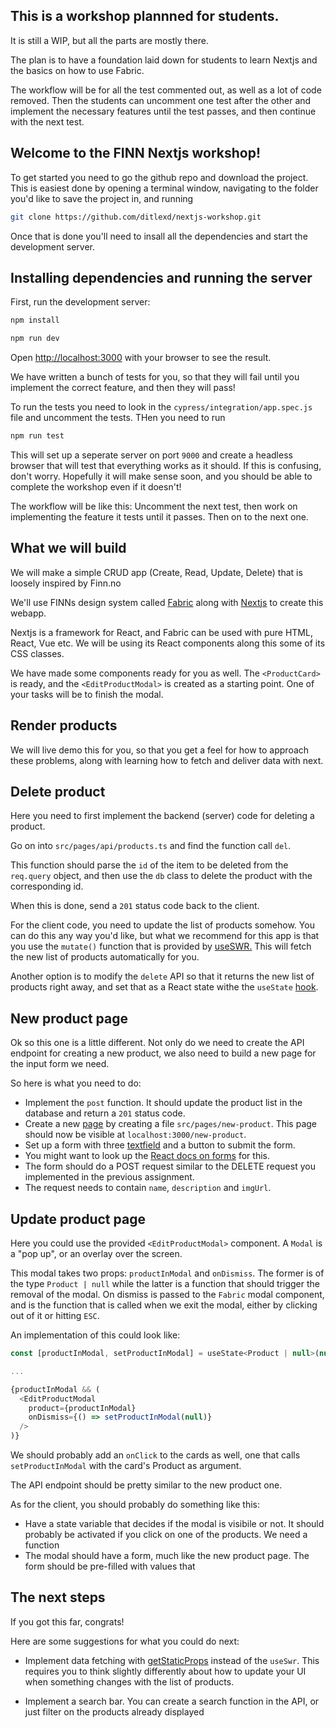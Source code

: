
## This is a workshop plannned for students.

It is still a WIP, but all the parts are mostly there. 

The plan is to have a foundation laid down for students to learn Nextjs and the basics on how to use Fabric.

The workflow will be for all the test commented out, as well as a lot of code removed. Then the students can uncomment
one test after the other and implement the necessary features until the test passes, and then continue with the next test.


## Welcome to the FINN Nextjs workshop!

To get started you need to go the github repo and download the project.
This is easiest done by opening a terminal window, navigating to the folder you'd like to save the project in,
and running 
```bash
git clone https://github.com/ditlexd/nextjs-workshop.git
```

Once that is done you'll need to insall all the dependencies and start the development server.

## Installing dependencies and running the server

First, run the development server:

```bash
npm install

npm run dev
```


Open [http://localhost:3000](http://localhost:3000) with your browser to see the result.

We have written a bunch of tests for you, so that they will fail until you implement the correct feature,
and then they will pass!

To run the tests you need to look in the `cypress/integration/app.spec.js` file and uncomment the tests.
THen you need to run
```bash
npm run test
```

This will set up a seperate server on port `9000` and create a headless browser that will test that everything
works as it should. If this is confusing, don't worry. Hopefully it will make sense soon, and you should be able
to complete the workshop even if it doesn't! 

The workflow will be like this: Uncomment the next test, then work on implementing the feature it tests until it passes.
Then on to the next one.

## What we will build

We will make a simple CRUD app (Create, Read, Update, Delete) that is loosely inspired by Finn.no

We'll use FINNs design system called [Fabric](https://www.fabric-ds.io/) along with [Nextjs](https://nextjs.org/) to create this webapp.

Nextjs is a framework for React, and Fabric can be used with pure HTML, React, Vue etc. We will be using its React components along this
some of its CSS classes. 

We have made some components ready for you as well. The `<ProductCard>` is ready, and the `<EditProductModal>` is 
created as a starting point. One of your tasks will be to finish the modal.

## Render products

We will live demo this for you, so that you get a feel for how to approach these problems, along with learning how to
fetch and deliver data with next. 

## Delete product

Here you need to first implement the backend (server) code for deleting a product. 

Go on into `src/pages/api/products.ts` and find the function call `del`. 

This function should parse the `id` of the item to be deleted from the `req.query` object, and then use the `db` class
to delete the product with the corresponding id. 

When this is done, send a `201` status code back to the client.

For the client code, you need to update the list of products somehow. You can do this any way you'd like, but what we
recommend for this app is that you use the `mutate()` function that is provided by [useSWR.](https://swr.vercel.app/docs/mutation)
This will fetch the new list of products automatically for you. 

Another option is to modify the `delete` API so that it returns the new list of products right away, and set that 
as a React state withe the `useState` [hook](https://reactjs.org/docs/hooks-state.html).


## New product page

Ok so this one is a little different. Not only do we need to create the API endpoint for creating a new product, we also
need to build a new page for the input form we need. 

So here is what you need to do: 
- Implement the `post` function. It should update the product list in the database and return a `201` status code. 
- Create a new [page](https://nextjs.org/docs/basic-features/pages) by creating a file `src/pages/new-product`. This page should now be visible at `localhost:3000/new-product`.
- Set up a form with three [textfield](https://react.fabric-ds.io/textfield) and a button to submit the form.
- You might want to look up the [React docs on forms](https://reactjs.org/docs/forms.html) for this.
- The form should do a POST request similar to the DELETE request you implemented in the previous assignment.
- The request needs to contain `name`, `description` and `imgUrl`.

## Update product page

Here you could use the provided `<EditProductModal>` component. A `Modal` is a "pop up", or an overlay over the screen.

This modal takes two props: `productInModal` and `onDismiss`. The former is of the type `Product | null` while the latter
is a function that should trigger the removal of the modal. 
On dismiss is passed to the `Fabric` modal component, and is the function that is called when we exit the modal, either
by clicking out of it or hitting `ESC`.


An implementation of this could look like: 

```js
const [productInModal, setProductInModal] = useState<Product | null>(null);

...

{productInModal && (
  <EditProductModal
    product={productInModal}
    onDismiss={() => setProductInModal(null)}
  />
)}
```

We should probably add an `onClick` to the cards as well, one that calls `setProductInModal` with the card's Product as
argument. 

The API endpoint should be pretty similar to the new product one.

As for the client, you should probably do something like this:
- Have a state variable that decides if the modal is visibile or not. It should probably be activated if you click on
one of the products. We need a function 
- The modal should have a form, much like the new product page. The form should be pre-filled with values that 

## The next steps

If you got this far, congrats! 

Here are some suggestions for what you could do next: 

- Implement data fetching with [getStaticProps](https://nextjs.org/docs/basic-features/data-fetching#getstaticprops-static-generation)
instead of the `useSwr`. This requires you to think slightly differently about how to update your UI when something changes
with the list of products.
  
- Implement a search bar. You can create a search function in the API, or just filter on the products already displayed
